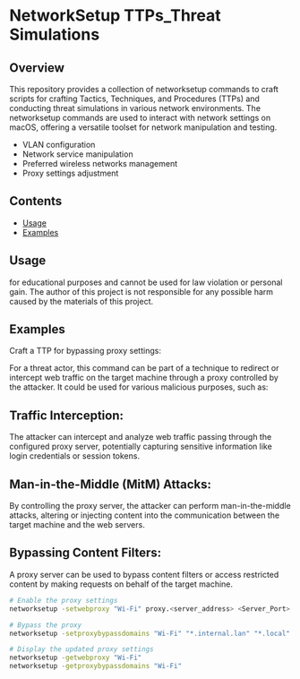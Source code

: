 # NetworkSetup TTPs_Threat Simulations

## Overview

This repository provides a collection of networksetup commands to craft scripts for crafting Tactics, Techniques, and Procedures (TTPs) and conducting threat simulations in various network environments. The networksetup commands are used to interact with network settings on macOS, offering a versatile toolset for network manipulation and testing.

- VLAN configuration
- Network service manipulation
- Preferred wireless networks management
- Proxy settings adjustment
## Contents

- [Usage](#usage)
- [Examples](#examples)

## Usage

for educational purposes and cannot be used for law violation or personal gain. The author of this project is not responsible for any possible harm caused by the materials of this project.

## Examples

Craft a TTP for bypassing proxy settings:

For a threat actor, this command can be part of a technique to redirect or intercept web traffic on the target machine through a proxy controlled by the attacker. It could be used for various malicious purposes, such as:

## Traffic Interception:
The attacker can intercept and analyze web traffic passing through the configured proxy server, potentially capturing sensitive information like login credentials or session tokens.

## Man-in-the-Middle (MitM) Attacks: 
By controlling the proxy server, the attacker can perform man-in-the-middle attacks, altering or injecting content into the communication between the target machine and the web servers.

## Bypassing Content Filters: 
A proxy server can be used to bypass content filters or access restricted content by making requests on behalf of the target machine.
```bash
# Enable the proxy settings
networksetup -setwebproxy "Wi-Fi" proxy.<server_address> <Server_Port>

# Bypass the proxy
networksetup -setproxybypassdomains "Wi-Fi" "*.internal.lan" "*.local"

# Display the updated proxy settings
networksetup -getwebproxy "Wi-Fi"
networksetup -getproxybypassdomains "Wi-Fi"

